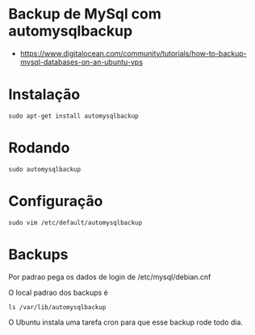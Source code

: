 # Backup de MySql com automysqlbackup

- https://www.digitalocean.com/community/tutorials/how-to-backup-mysql-databases-on-an-ubuntu-vps

# Instalação

`sudo apt-get install automysqlbackup`


# Rodando

`sudo automysqlbackup`

# Configuração

`sudo vim /etc/default/automysqlbackup`


# Backups

Por padrao pega os dados de login de /etc/mysql/debian.cnf

O local padrao dos backups é

`ls /var/lib/automysqlbackup`

O Ubuntu instala uma tarefa cron para que esse backup rode todo dia.
